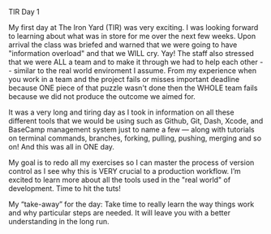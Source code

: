 TIR Day 1

My first day at The Iron Yard (TIR) was very exciting. I was looking forward to learning about what was in store for me over the next few weeks. Upon arrival the class was briefed and warned that we were going to have "information overload" and that we WILL cry. Yay!
The staff also stressed that we were ALL a team and to make it through we had to help each other -- similar to the real world enviroment I assume. From my experience when you work in a team and the project fails or misses important deadline because ONE piece of that puzzle wasn't done then the WHOLE  team fails because we did not produce the outcome we aimed for. 

It was a very long and tiring day as I took in information on all these different tools that we would be using such as 
Github, Git, Dash, Xcode, and BaseCamp management system just to name a few — along with tutorials on terminal commands, branches, forking, pulling, pushing, merging and so on! And this was all in ONE day. 

My goal is to redo all my exercises so I can master the process of version control as I see why this is VERY crucial to a production workflow. I’m excited to learn more about all the tools used in the "real world" of development. Time to hit the tuts!

My “take-away” for the day: Take time to really learn the way things work and why particular steps are needed. It will leave you with a better understanding in the long run.
